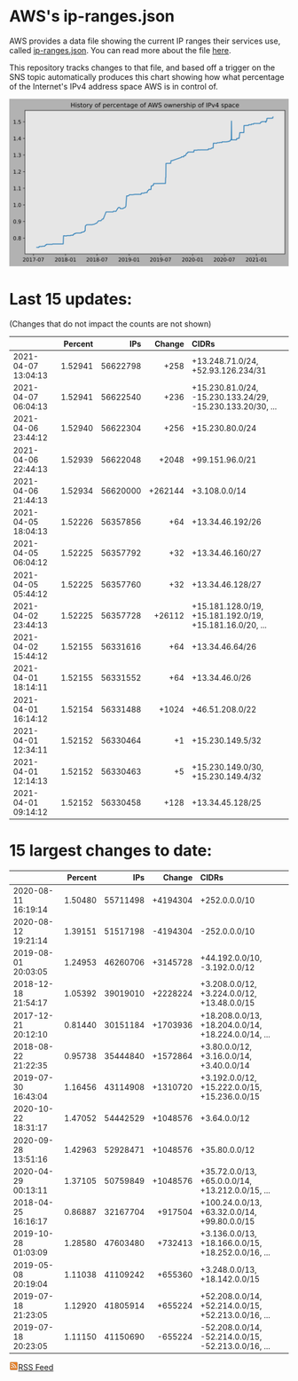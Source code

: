 # AWS's ip-ranges.json

AWS provides a data file showing the current IP ranges their
services use, called [ip-ranges.json](https://ip-ranges.amazonaws.com/ip-ranges.json).  You 
can read more about the file [here](https://docs.aws.amazon.com/general/latest/gr/aws-ip-ranges.html).

This repository tracks changes to that file, and based off a trigger on the SNS topic 
automatically produces this chart showing how what percentage of the Internet's IPv4 
address space AWS is in control of.

![History of AWS](history_count.svg)

# Last 15 updates:

(Changes that do not impact the counts are not shown)

| | Percent | IPs | Change | CIDRs |
| :--- | ---: | ---: | ---: | :--- |
| 2021-04-07 13:04:13 | 1.52941 | 56622798 | +258 | +13.248.71.0/24, +52.93.126.234/31 |
| 2021-04-07 06:04:13 | 1.52941 | 56622540 | +236 | +15.230.81.0/24, -15.230.133.24/29, -15.230.133.20/30, ... |
| 2021-04-06 23:44:12 | 1.52940 | 56622304 | +256 | +15.230.80.0/24 |
| 2021-04-06 22:44:13 | 1.52939 | 56622048 | +2048 | +99.151.96.0/21 |
| 2021-04-06 21:44:13 | 1.52934 | 56620000 | +262144 | +3.108.0.0/14 |
| 2021-04-05 18:04:13 | 1.52226 | 56357856 | +64 | +13.34.46.192/26 |
| 2021-04-05 06:04:12 | 1.52225 | 56357792 | +32 | +13.34.46.160/27 |
| 2021-04-05 05:44:12 | 1.52225 | 56357760 | +32 | +13.34.46.128/27 |
| 2021-04-02 23:44:13 | 1.52225 | 56357728 | +26112 | +15.181.128.0/19, +15.181.192.0/19, +15.181.16.0/20, ... |
| 2021-04-02 15:44:12 | 1.52155 | 56331616 | +64 | +13.34.46.64/26 |
| 2021-04-01 18:14:11 | 1.52155 | 56331552 | +64 | +13.34.46.0/26 |
| 2021-04-01 16:14:12 | 1.52154 | 56331488 | +1024 | +46.51.208.0/22 |
| 2021-04-01 12:34:11 | 1.52152 | 56330464 | +1 | +15.230.149.5/32 |
| 2021-04-01 12:14:13 | 1.52152 | 56330463 | +5 | +15.230.149.0/30, +15.230.149.4/32 |
| 2021-04-01 09:14:12 | 1.52152 | 56330458 | +128 | +13.34.45.128/25 |


# 15 largest changes to date:

| | Percent | IPs | Change | CIDRs |
| :--- | ---: | ---: | ---: | :--- |
| 2020-08-11 16:19:14 | 1.50480 | 55711498 | +4194304 | +252.0.0.0/10 |
| 2020-08-12 19:21:14 | 1.39151 | 51517198 | -4194304 | -252.0.0.0/10 |
| 2019-08-01 20:03:05 | 1.24953 | 46260706 | +3145728 | +44.192.0.0/10, -3.192.0.0/12 |
| 2018-12-18 21:54:17 | 1.05392 | 39019010 | +2228224 | +3.208.0.0/12, +3.224.0.0/12, +13.48.0.0/15 |
| 2017-12-21 20:12:10 | 0.81440 | 30151184 | +1703936 | +18.208.0.0/13, +18.204.0.0/14, +18.224.0.0/14, ... |
| 2018-08-22 21:22:35 | 0.95738 | 35444840 | +1572864 | +3.80.0.0/12, +3.16.0.0/14, +3.40.0.0/14 |
| 2019-07-30 16:43:04 | 1.16456 | 43114908 | +1310720 | +3.192.0.0/12, +15.222.0.0/15, +15.236.0.0/15 |
| 2020-10-22 18:31:17 | 1.47052 | 54442529 | +1048576 | +3.64.0.0/12 |
| 2020-09-28 13:51:16 | 1.42963 | 52928471 | +1048576 | +35.80.0.0/12 |
| 2020-04-29 00:13:11 | 1.37105 | 50759849 | +1048576 | +35.72.0.0/13, +65.0.0.0/14, +13.212.0.0/15, ... |
| 2018-04-25 16:16:17 | 0.86887 | 32167704 | +917504 | +100.24.0.0/13, +63.32.0.0/14, +99.80.0.0/15 |
| 2019-10-28 01:03:09 | 1.28580 | 47603480 | +732413 | +3.136.0.0/13, +18.166.0.0/15, +18.252.0.0/16, ... |
| 2019-05-08 20:19:04 | 1.11038 | 41109242 | +655360 | +3.248.0.0/13, +18.142.0.0/15 |
| 2019-07-18 21:23:05 | 1.12920 | 41805914 | +655224 | +52.208.0.0/14, +52.214.0.0/15, +52.213.0.0/16, ... |
| 2019-07-18 20:23:05 | 1.11150 | 41150690 | -655224 | -52.208.0.0/14, -52.214.0.0/15, -52.213.0.0/16, ... |


[![RSS Icon](rss-icon.png)RSS Feed](https://raw.githubusercontent.com/seligman/aws-ip-ranges/master/rss.xml)
